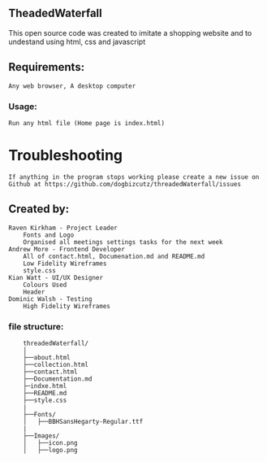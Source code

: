 ## TheadedWaterfall
This open source code was created to imitate a shopping website and to undestand using html, css and javascript

## Requirements:
    Any web browser, A desktop computer

### Usage:
    Run any html file (Home page is index.html)

# Troubleshooting
    If anything in the program stops working please create a new issue on Github at https://github.com/dogbizcutz/threadedWaterfall/issues

## Created by:
    Raven Kirkham - Project Leader
        Fonts and Logo
        Organised all meetings settings tasks for the next week        
    Andrew More - Frontend Developer
        All of contact.html, Documenation.md and README.md
        Low Fidelity Wireframes
        style.css
    Kian Watt - UI/UX Designer
        Colours Used
        Header
    Dominic Walsh - Testing
        High Fidelity Wireframes

### file structure:
```
    threadedWaterfall/
    │
    ├──about.html
    ├──collection.html
    ├──contact.html
    ├──Documentation.md
    ├─indxe.html
    ├──README.md
    ├──style.css
    |
    ├──Fonts/
    │   ├──BBHSansHegarty-Regular.ttf
    |
    ├──Images/
    │   ├──icon.png
    │   ├──logo.png
```